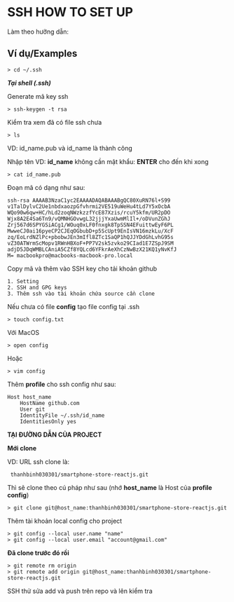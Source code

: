 
# SSH HOW TO SET UP

Làm theo hưỡng dẫn: 

## Ví dụ/Examples

```shell
> cd ~/.ssh 

```
***Tại shell (.ssh)***

Generate mã key ssh
```shell
> ssh-keygen -t rsa 
```
Kiểm tra xem đã có file ssh chưa
```shell
> ls
```
VD: id_name.pub và id_name là thành công

Nhập tên VD: **id_name** không cần mật khẩu: **ENTER** cho đến khi xong
```shell
> cat id_name.pub
```
Đoạn mã có dạng như sau:
```shell
ssh-rsa AAAAB3NzaC1yc2EAAAADAQABAAABgQC80XuRN76l+S99
v1TalDylvC2Ue1nbdxaozpGfvhrmi2VE519uWeHu4tLd7Y5xOcbA
WQo90w6qw+HC/hLd2zoqNWzkzzfYcE87Xzis/rcuY5kfm/UR2pDO
Wjx8A2E4Sa6Tn9/vQMNHGOvwgL32jjjYxaUwmMlIl+/oDVunZGhJ
Zrj567d6SPYGSiACg1/WOuq0xLF0fnxgk8TpSSN4EFuittwEyF6PL
MwweCJ0ai16pyeCP2CJEqOGbubD+p5ScUpt9EnIsVN16mzkLu/XcF
zq/EoLrdNZlPc+pbobwJEn3mIfl8ZTc1SaQP1hQJJYDdGhLvhG95s
vZ30ATWrmScMopv1RWnHBXoF+PP7V2sk5zvko29CIad1E7ZSpJ9SM
adjD5JDqWMBLCAniA5CZf8YQLcd6YFkrAeXhCzNwBzX21KQ1yNvKfJ
M= macbookpro@macbooks-macbook-pro.local
```
Copy mã và thêm vào SSH key cho tải khoản github
```shell
1. Setting 
2. SSH and GPG keys 
3. Thêm ssh vào tài khoản chứa source cần clone
```
Nếu chưa có file **config** tạo file config tại .ssh
```shell
> touch config.txt
```
Với MacOS
```shell
> open config 
```
Hoặc
```shell
> vim config 
```
Thêm **profile** cho ssh config như sau:
```shell
Host host_name
    HostName github.com
    User git
    IdentityFile ~/.ssh/id_name
    IdentitiesOnly yes
```

**TẠI ĐƯỜNG DẪN CỦA PROJECT**

**Mới clone**

VD: URL ssh clone là:
```shell
 thanhbinh030301/smartphone-store-reactjs.git
```
Thì sẽ clone theo cú pháp như sau (nhớ **host_name** là Host của **profile config**)
```shell
> git clone git@host_name:thanhbinh030301/smartphone-store-reactjs.git
```

Thêm tài khoản local config cho project
```shell
> git config --local user.name "name"
> git config --local user.email "account@gmail.com"
```
**Đã clone trước đó rồi**
```shell
> git remote rm origin
> git remote add origin git@host_name:thanhbinh030301/smartphone-store-reactjs.git
```
SSH thử sửa add và push trên repo và lên kiểm tra




